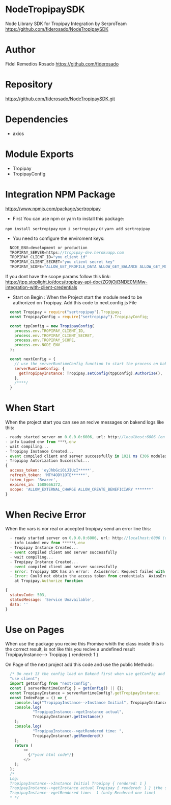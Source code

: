 # NodeTropipaySDK
Node Library SDK for Tropipay Integration by SerproTeam
https://github.com/fiderosado/NodeTropipaySDK

# Author
Fidel Remedios Rosado
https://github.com/fiderosado

# Repository
https://github.com/fiderosado/NodeTropipaySDK.git

# Dependencies
- axios

# Module Exports
- Tropipay
- TropipayConfig
  
# Integration NPM Package
https://www.npmjs.com/package/sertropipay

- First You can use npm or yarn to install this package:

```npm install sertropipay``` 
```npm i sertropipay```
or
```yarn add sertropipay```

- You need to configure the enviroment keys:
```javascript
  NODE_ENV=development or production
  TROPIPAY_SERVER=https://tropipay-dev.herokuapp.com
  TROPIPAY_CLIENT_ID="you client id"
  TROPIPAY_CLIENT_SECRET="you client secret key"
  TROPIPAY_SCOPE="ALLOW_GET_PROFILE_DATA ALLOW_GET_BALANCE ALLOW_GET_MOVEMENT_LIST ALLOW_PAYMENT_IN ALLOW_EXTERNAL_CHARGE KYC3_FULL_ALLOW ALLOW_PAYMENT_OUT ALLOW_MARKET_PURCHASES ALLOW_GET_CREDENTIAL"
```
If you dont have the scope params follow this link:
https://tpp.stoplight.io/docs/tropipay-api-doc/ZG9jOjI3NDE0MjMw-integration-with-client-credentials

- Start on Begin :
  When the Project start the module need to be authorized on Tropipay.
  Add this code to next.config.js File
```javascript
  const Tropipay = require("sertropipay").Tropipay;
  const TropipayConfig = require("sertropipay").TropipayConfig;

  const tppConfig = new TropipayConfig(
    process.env.TROPIPAY_CLIENT_ID,
    process.env.TROPIPAY_CLIENT_SECRET,
    process.env.TROPIPAY_SCOPE,
    process.env.NODE_ENV
  );

  const nextConfig = {
    // use the serverRuntimeConfig function to start the process on bakend
    serverRuntimeConfig: {
      getTropipayInstance: Tropipay.setConfig(tppConfig).Authorize(),
    },
    /****/
  }
```
# When Start
When the project start you can see an recive messages on bakend logs like this:
```javascript
- ready started server on 0.0.0.0:6006, url: http://localhost:6006 (on my case)
- info Loaded env from ***\.env
- wait compiling...
- Tropipay Instance Created...
- event compiled client and server successfully in 1021 ms (306 modules)
- Tropipay Autorization Successful...
{
  access_token: 'eyJhbGciOiJIUzI*****',
  refresh_token: 'MTY4ODY1OTE******',
  token_type: 'Bearer',
  expires_in: 1688666372,
  scope: 'ALLOW_EXTERNAL_CHARGE ALLOW_CREATE_BENEFICIARY *******'
}

```
# When Recive Error
When the vars is nor real or accepted tropipay send an error line this:

```javascript
  - ready started server on 0.0.0.0:6006, url: http://localhost:6006 (on my case)
  - info Loaded env from *****\.env
  - Tropipay Instance Created...
  - event compiled client and server successfully
  - wait compiling...
  - Tropipay Instance Created...
  - event compiled client and server successfully
  - Error: Tropipay SDK has an error:  AxiosError: Request failed with status code 503
  - Error: Could not obtain the access token from credentials  AxiosError: Request failed with status code 503
    at Tropipay.Authorize function

{
  statusCode: 503,
  statusMessage: 'Service Unavailable',
  data: ''
}
```
# Use on Pages
When use the package you recive this Promise whith the class inside this is the correct result, is not like this you recive a undefined result
TropipayInstance-->  Tropipay { rendered: 1 }

On Page of the next project add this code and use the public Methods:
```javascript
  /* On next 13 the config load on Bakend first when use getConfig and serverRuntimeConfig function */
  "use client";
  import getConfig from "next/config";
  const { serverRuntimeConfig } = getConfig() || {};
  const TropipayInstance = serverRuntimeConfig?.getTropipayInstance;
  const IndexPage = () => {
    console.log("TropipayInstance-->Instance Initial", TropipayInstance);
    console.log(
            "TropipayInstance-->getInstance actual",
            TropipayInstance?.getInstance()
    );
    console.log(
            "TropipayInstance-->getRendered time: ",
            TropipayInstance?.getRendered()
    );
    return (
        <>
          {/*your html code*/}
        </>
    );
  };
  /*
  Log:
  TropipayInstance-->Instance Initial Tropipay { rendered: 1 }
  TropipayInstance-->getInstance actual Tropipay { rendered: 1 } (the same instance)
  TropipayInstance-->getRendered time:  1 (only Rendered one time)
  * */
```